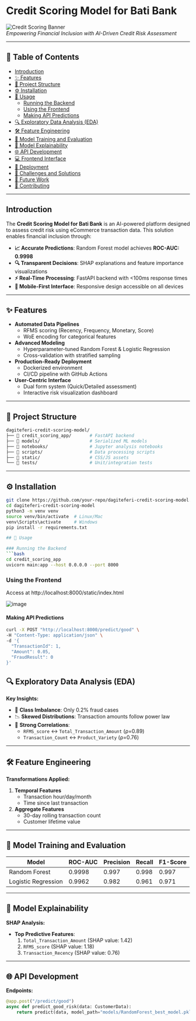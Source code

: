# Credit Scoring Model for Bati Bank

![Credit Scoring Banner](https://via.placeholder.com/1200x300.png?text=Credit+Scoring+Model+for+Bati+Bank)  
*Empowering Financial Inclusion with AI-Driven Credit Risk Assessment*

---

## 📖 Table of Contents

- [Introduction](#introduction)
- [✨ Features](#-features)
- [📂 Project Structure](#-project-structure)
- [⚙️ Installation](#️-installation)
- [🚀 Usage](#-usage)
  - [Running the Backend](#running-the-backend)
  - [Using the Frontend](#using-the-frontend)
  - [Making API Predictions](#making-api-predictions)
- [🔍 Exploratory Data Analysis (EDA)](#-exploratory-data-analysis-eda)
- [🛠️ Feature Engineering](#️-feature-engineering)
- [🤖 Model Training and Evaluation](#-model-training-and-evaluation)
- [🔮 Model Explainability](#-model-explainability)
- [🌐 API Development](#-api-development)
- [💻 Frontend Interface](#-frontend-interface)
- [🚀 Deployment](#-deployment)
- [🎯 Challenges and Solutions](#-challenges-and-solutions)
- [🔮 Future Work](#-future-work)
- [🤝 Contributing](#-contributing)


---

## Introduction

The **Credit Scoring Model for Bati Bank** is an AI-powered platform designed to assess credit risk using eCommerce transaction data. This solution enables financial inclusion through:

- **📈 Accurate Predictions**: Random Forest model achieves **ROC-AUC: 0.9998**
- **🔍 Transparent Decisions**: SHAP explanations and feature importance visualizations
- **⚡ Real-Time Processing**: FastAPI backend with <100ms response times
- **📱 Mobile-First Interface**: Responsive design accessible on all devices

---

## ✨ Features

- **Automated Data Pipelines**
  - RFMS scoring (Recency, Frequency, Monetary, Score)
  - WoE encoding for categorical features
- **Advanced Modeling**
  - Hyperparameter-tuned Random Forest & Logistic Regression
  - Cross-validation with stratified sampling
- **Production-Ready Deployment**
  - Dockerized environment
  - CI/CD pipeline with GitHub Actions
- **User-Centric Interface**
  - Dual form system (Quick/Detailed assessment)
  - Interactive risk visualization dashboard

---

## 📂 Project Structure

~~~bash
dagiteferi-credit-scoring-model/
├── 📁 credit_scoring_app/       # FastAPI backend
├── 📁 models/                   # Serialized ML models
├── 📁 notebooks/                # Jupyter analysis notebooks
├── 📁 scripts/                  # Data processing scripts
├── 📁 static/                   # CSS/JS assets
└── 📁 tests/                    # Unit/integration tests
~~~

---

## ⚙️ Installation

```bash
git clone https://github.com/your-repo/dagiteferi-credit-scoring-model.git
cd dagiteferi-credit-scoring-model
python3 -m venv venv
source venv/bin/activate  # Linux/Mac
venv\Scripts\activate     # Windows
pip install -r requirements.txt

## 🚀 Usage

### Running the Backend
```bash
cd credit_scoring_app
uvicorn main:app --host 0.0.0.0 --port 8000
```
### Using the Frontend
Access at http://localhost:8000/static/index.html

![image](https://github.com/user-attachments/assets/6cfda001-0733-40d2-80a7-6a0b1f563268)
#### Making API Predictions
```bash
curl -X POST "http://localhost:8000/predict/good" \
-H "Content-Type: application/json" \
-d '{
  "TransactionId": 1,
  "Amount": 0.05,
  "FraudResult": 0
}'
```
## 🔍 Exploratory Data Analysis (EDA)

**Key Insights:**  
- 🎯 **Class Imbalance**: Only 0.2% fraud cases  
- 📉 **Skewed Distributions**: Transaction amounts follow power law  
- 🔗 **Strong Correlations**:  
  - `RFMS_score` ↔ `Total_Transaction_Amount` (ρ=0.89)  
  - `Transaction_Count` ↔ `Product_Variety` (ρ=0.76)  

---

## 🛠️ Feature Engineering

**Transformations Applied:**  
1. **Temporal Features**  
   - Transaction hour/day/month  
   - Time since last transaction  
2. **Aggregate Features**  
   - 30-day rolling transaction count  
   - Customer lifetime value  

---

## 🤖 Model Training and Evaluation

| Model               | ROC-AUC | Precision | Recall | F1-Score |
|---------------------|---------|-----------|--------|----------|
| Random Forest       | 0.9998  | 0.997     | 0.998  | 0.997    |
| Logistic Regression | 0.9962  | 0.982     | 0.961  | 0.971    |

---

## 🔮 Model Explainability

**SHAP Analysis:**  
- **Top Predictive Features**:  
  1. `Total_Transaction_Amount` (SHAP value: 1.42)  
  2. `RFMS_score` (SHAP value: 1.18)  
  3. `Transaction_Recency` (SHAP value: 0.76)  

---

## 🌐 API Development

**Endpoints:**  
```python
@app.post("/predict/good")
async def predict_good_risk(data: CustomerData):
    return predict(data, model_path="models/RandomForest_best_model.pkl")